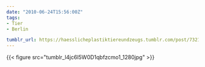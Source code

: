 ```yaml
---
date: "2010-06-24T15:56:00Z"
tags:
- Tier
- Berlin

tumblr_url: https://haesslicheplastiktiereundzeugs.tumblr.com/post/732103812
---
```

{{< figure src="tumblr_l4jc6l5W0D1qbfzcmo1_1280jpg" >}} 
